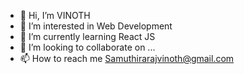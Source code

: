 - 👋 Hi, I’m VINOTH
- 👀 I’m interested in Web Development
- 🌱 I’m currently learning React JS
- 💞️ I’m looking to collaborate on ...
- 📫 How to reach me Samuthirarajvinoth@gmail.com

<!---
TEDDY2911/TEDDY2911 is a ✨ special ✨ repository because its `README.md` (this file) appears on your GitHub profile.
You can click the Preview link to take a look at your changes.
--->
